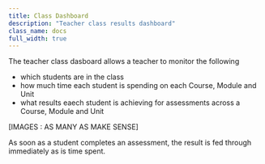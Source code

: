 ```yaml
---
title: Class Dashboard
description: "Teacher class results dashboard"
class_name: docs
full_width: true
---
```


The teacher class dasboard allows a teacher to monitor the following 

- which students are in the class
- how much time each student is spending on each Course, Module and Unit
- what results eaech student is achieving for assessments across a Course, Module and Unit

[IMAGES : AS MANY AS MAKE SENSE]

As soon as a student completes an assessment, the result is fed through immediately as is time spent.

